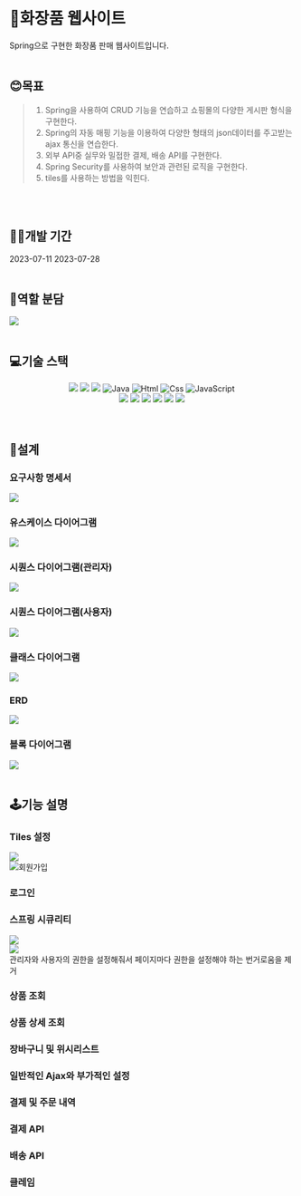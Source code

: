 <H1>💄화장품 웹사이트</H1>
Spring으로 구현한 화장품 판매 웹사이트입니다.
<br>
<br>
<H2>😊목표</H2>

> 1. Spring을 사용하여 CRUD 기능을 연습하고 쇼핑몰의 다양한 게시판 형식을 구현한다.
> 2. Spring의 자동 매핑 기능을 이용하여 다양한 형태의 json데이터를 주고받는 ajax 통신을 연습한다.  
> 3. 외부 API중 실무와 밀접한 결제, 배송 API를 구현한다. 
> 4. Spring Security를 사용하여 보안과 관련된 로직을 구현한다.
> 5. tiles를 사용하는 방법을 익힌다.
<br>
<br>
<H2>👩‍💻개발 기간</H2>
2023-07-11 2023-07-28
<br>
<br>
<H2>👩역할 분담</H2>
<img src="https://github.com/ThereIsGrace/SpringProject/assets/109272327/012a4927-5294-489b-b9dc-f865986f24d3">

<br>
<br>
<H2>💻기술 스택</H2>
<div align="center">
<img src="https://img.shields.io/badge/Spring-6DB33F?style=for-the-badge&logo=Spring&logoColor=white"> <img src="https://img.shields.io/badge/amazon-FF9900?style=for-the-badge&logo=amazon&logoColor=black"> <img src="https://img.shields.io/badge/ubuntu-E95420?style=for-the-badge&logo=ubuntu&logoColor=black"> <img alt="Java" src="https://img.shields.io/badge/java-007396?style=for-the-badge&logo=java&logoColor=white"> <img alt="Html" src ="https://img.shields.io/badge/HTML5-E34F26.svg?&style=for-the-badge&logo=HTML5&logoColor=white"/> <img alt="Css" src ="https://img.shields.io/badge/CSS3-1572B6.svg?&style=for-the-badge&logo=CSS3&logoColor=white"/> <img alt="JavaScript" src ="https://img.shields.io/badge/JavaScriipt-F7DF1E.svg?&style=for-the-badge&logo=JavaScript&logoColor=black"/> <br><img src="https://img.shields.io/badge/mariaDB-003545?style=for-the-badge&logo=mariaDB&logoColor=white"> <img src="https://img.shields.io/badge/jquery-0769AD?style=for-the-badge&logo=jquery&logoColor=white"> <img src="https://img.shields.io/badge/apache tomcat-F8DC75?style=for-the-badge&logo=apachetomcat&logoColor=black"> <img src="https://img.shields.io/badge/bootstrap-7952B3?style=for-the-badge&logo=BootStrap&logoColor=white"> <img src="https://img.shields.io/badge/git-181717?style=for-the-badge&logo=git&logoColor=white"> <img src="https://img.shields.io/badge/git kraken-179287?style=for-the-badge&logo=gitKraken&logoColor=white"> 
</div>
<br>
<br>
<H2>📑설계</H2>
<H3>요구사항 명세서</H3>
<img src="https://github.com/ThereIsGrace/SpringProject/assets/109272327/ab2ef3ca-1cf3-4708-ba1d-590d09f5e001">
<H3>유스케이스 다이어그램</H3>
<img src="https://cdn.discordapp.com/attachments/1125397127988793468/1134299180546928681/KakaoTalk_20230727_012835580.png">
<H3>시퀀스 다이어그램(관리자)</H3>
<img src="https://cdn.discordapp.com/attachments/1125397127988793468/1134299179464790066/KakaoTalk_20230727_015123671.png">
<H3>시퀀스 다이어그램(사용자)</H3>
<img src="https://cdn.discordapp.com/attachments/1125397127988793468/1134299179464790066/KakaoTalk_20230727_015123671.png">
<H3>클래스 다이어그램</H3>
<img src="https://cdn.discordapp.com/attachments/1125397127988793468/1134299179909382277/KakaoTalk_20230727_215410682.png">
<H3>ERD</H3>
<img src="https://github.com/ThereIsGrace/SpringProject/assets/109272327/7e066804-2081-40f9-8716-fed44b5d5a8b">
<H3>블록 다이어그램</H3>
<img src="https://cdn.discordapp.com/attachments/1125397127988793468/1134299179909382277/KakaoTalk_20230727_215410682.png">
<br>
<br>
<H2><b>🕹기능 설명</b></H3>

<H3>Tiles 설정</H4>
<img src="https://github.com/ThereIsGrace/SpringProject/assets/109272327/2f93c275-5461-4922-a3ff-b38a522981a0"><br>
<img src="https://github.com/ThereIsGrace/SpringProject/assets/109272327/af96d836-f8e0-4bb7-b385-1635b8de6311"
<H3>회원가입</H4>

<H3>로그인</H4>

<H3>스프링 시큐리티</H3> 
<img src="https://github.com/ThereIsGrace/SpringProject/assets/109272327/85224f61-bfd1-4179-bdb0-4a96e072dc98">
<br>
<img src="https://github.com/ThereIsGrace/SpringProject/assets/109272327/d51c0b9a-7358-441a-9f31-067335bc221e">
<br>
관리자와 사용자의 권한을 설정해줘서 페이지마다 권한을 설정해야 하는 번거로움을 제거
<H3>상품 조회</H3>

<H3>상품 상세 조회</H3>

<H3>장바구니 및 위시리스트</H3>

<H3>일반적인 Ajax와 부가적인 설정</H3>

<H3>결제 및 주문 내역</H3>

<H3>결제 API</H3>
<H3>배송 API</H3>

<H3>클레임</H3>




